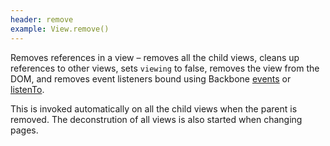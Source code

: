 ```yaml
---
header: remove
example: View.remove()
---
```


Removes references in a view – removes all the child views, cleans up references to other views, sets `viewing` to false, removes the view from the DOM, and removes event listeners bound using Backbone [events](http://backbonejs.org#View-extend) or [listenTo](http://backbonejs.org#Events-listenTo).

This is invoked automatically on all the child views when the parent is removed.  The deconstrution of all views is also started when changing pages.
